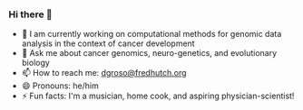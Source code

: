 ### Hi there 👋
- 🔭 I am currently working on computational methods for genomic data analysis in the context of cancer development
- 💬 Ask me about cancer genomics, neuro-genetics, and evolutionary biology
- 📫 How to reach me: dgroso@fredhutch.org
- 😄 Pronouns: he/him
- ⚡ Fun facts: I'm a musician, home cook, and aspiring physician-scientist!
<!--
**danieljgroso/danieljgroso** is a ✨ _special_ ✨ repository because its `README.md` (this file) appears on your GitHub profile.

- 🔭 I’m currently working on computational methods for genomic data analysis in the context of cancer development
- 💬 Ask me about cancer genomics, spatial transcriptomics, and evolutionary biology
- 📫 How to reach me: danieljgroso@gmail.com
- 😄 Pronouns: he/him
- ⚡ Fun fact: I'm a musician and home cook! 
-->
